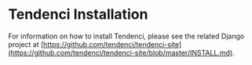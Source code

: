 # Tendenci Installation

For information on how to install Tendenci, please see the related Django project at [https://github.com/tendenci/tendenci-site](https://github.com/tendenci/tendenci-site/blob/master/INSTALL.md).